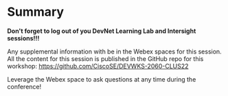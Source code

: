 # Summary

**Don't forget to log out of you DevNet Learning Lab and Intersight sessions!!!**

Any supplemental information with be in the Webex spaces for this session. All the content for this session is published in the GitHub repo for this workshop: https://github.com/CiscoSE/DEVWKS-2060-CLUS22

Leverage the Webex space to ask questions at any time during the conference!

